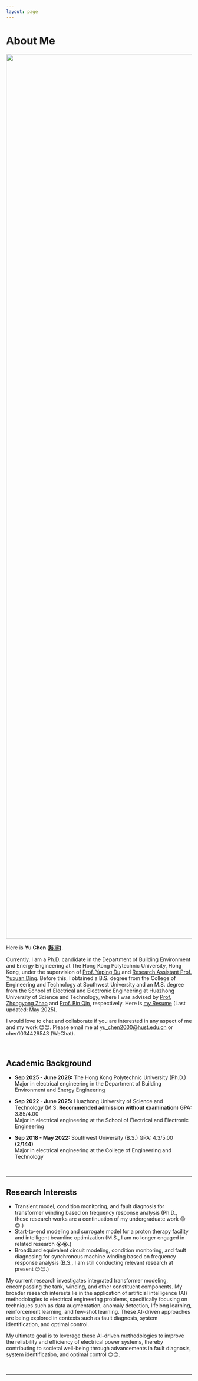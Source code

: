 ```yaml
---
layout: page
---
```


# About Me

<img src="https://hustyuchen.github.io/yuchenbig.jpg" class="floatpic" width="3200" height="2400">

Here is **Yu Chen ([陈宇](https://hustyuchen.github.io/file/CV_YuChen.pdf))**.

Currently, I am a Ph.D. candidate in the Department of Building Environment and Energy Engineering at The Hong Kong Polytechnic University, Hong Kong, under the supervision of [Prof. Yaping Du](https://www.polyu.edu.hk/beee/people/academic-staff/professor-du-yaping/) and [Research Assistant Prof. Yuxuan Ding](https://www.polyu.edu.hk/beee/people/academic-staff/dr-ding-yuxuan/). Before this, I obtained a B.S. degree from the College of Engineering and Technology at Southwest University and an M.S. degree from the School of Electrical and Electronic Engineering at Huazhong University of Science and Technology, where I was advised by [Prof. Zhongyong Zhao](http://gcjsxy.swu.edu.cn/info/1013/1634.htm) and [Prof. Bin Qin](http://faculty.hust.edu.cn/qinbin/zh_CN/index/1375399/list/index.htm), respectively. Here is [my Resume](https://hustyuchen.github.io/file/CV_YuChen.pdf) (Last updated: May 2025).

I would love to chat and collaborate if you are interested in any aspect of me and my work 😊😊. Please email me at  yu_chen2000@hust.edu.cn or chen1034429543 (WeChat).

<br>

## Academic Background

- **Sep 2025 - June 2028:** The Hong Kong Polytechnic University (Ph.D.)<br>Major in electrical engineering in the Department of Building Environment and Energy Engineering<br>

- **Sep 2022 - June 2025:** Huazhong University of Science and Technology (M.S.  **Recommended admission without examination**) GPA: 3.85/4.00<br>Major in electrical engineering at the School of Electrical and Electronic Engineering<br>

- **Sep 2018 - May 2022:** Southwest University (B.S.) GPA: 4.3/5.00 **(2/144)**<br>Major in electrical engineering at the College of Engineering and Technology<br>

<br>

---

## Research Interests

- Transient model, condition monitoring, and fault diagnosis for transformer winding based on frequency response analysis (Ph.D., these research works are a continuation of my undergraduate work 😊😊.)<br>
- Start-to-end modeling and surrogate model for a proton therapy facility and intelligent beamline optimization (M.S., I am no longer engaged in related research 😭😭.)<br>
- Broadband equivalent circuit modeling, condition monitoring, and fault diagnosing for synchronous machine winding based on frequency response analysis (B.S., I am still conducting relevant research at present 😊😊.)<br>

My current research investigates integrated transformer modeling, encompassing the tank, winding, and other constituent components. My broader research interests lie in the application of artificial intelligence (AI) methodologies to electrical engineering problems, specifically focusing on techniques such as data augmentation, anomaly detection, lifelong learning, reinforcement learning, and few-shot learning. These AI-driven approaches are being explored in contexts such as fault diagnosis, system identification, and optimal control.

My ultimate goal is to leverage these AI-driven methodologies to improve the reliability and efficiency of electrical power systems, thereby contributing to societal well-being through advancements in fault diagnosis, system identification, and optimal control 😊😊.

<br>

---

